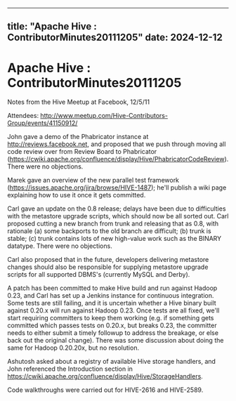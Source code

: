 ---

title: "Apache Hive : ContributorMinutes20111205"
date: 2024-12-12
----------------

# Apache Hive : ContributorMinutes20111205

Notes from the Hive Meetup at Facebook, 12/5/11

Attendees: <http://www.meetup.com/Hive-Contributors-Group/events/41150912/>

John gave a demo of the Phabricator instance at <http://reviews.facebook.net>, and proposed that we push through moving all code review over from Review Board to Phabricator (<https://cwiki.apache.org/confluence/display/Hive/PhabricatorCodeReview>). There were no objections.

Marek gave an overview of the new parallel test framework (<https://issues.apache.org/jira/browse/HIVE-1487>); he'll publish a wiki page explaining how to use it once it gets committed.

Carl gave an update on the 0.8 release; delays have been due to difficulties with the metastore upgrade scripts, which should now be all sorted out. Carl proposed cutting a new branch from trunk and releasing that as 0.8, with rationale (a) some backports to the old branch are difficult; (b) trunk is stable; (c) trunk contains lots of new high-value work such as the BINARY datatype. There were no objections.

Carl also proposed that in the future, developers delivering metastore changes should also be responsible for supplying metastore upgrade scripts for all supported DBMS's (currently MySQL and Derby).

A patch has been committed to make Hive build and run against Hadoop 0.23, and Carl has set up a Jenkins instance for continuous integration. Some tests are still failing, and it is uncertain whether a Hive binary built against 0.20.x will run against Hadoop 0.23. Once tests are all fixed, we'll start requiring committers to keep them working (e.g. if something gets committed which passes tests on 0.20.x, but breaks 0.23, the committer needs to either submit a timely followup to address the breakage, or else back out the original change). There was some discussion about doing the same for Hadoop 0.20.20x, but no resolution.

Ashutosh asked about a registry of available Hive storage handlers, and John referenced the Introduction section in <https://cwiki.apache.org/confluence/display/Hive/StorageHandlers>.

Code walkthroughs were carried out for HIVE-2616 and HIVE-2589.

